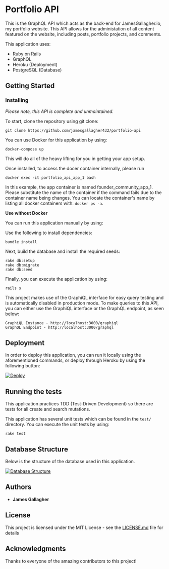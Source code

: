 # Portfolio API

This is the GraphQL API which acts as the back-end for JamesGallagher.io, my portfolio website. This API allows for the administation of all content featured on the website, including posts, portfolio projects, and comments.

This application uses:

- Ruby on Rails
- GraphQL
- Heroku (Deployment)
- PostgreSQL (Database)

## Getting Started

### Installing

*Please note, this API is complete and unmaintained.*

To start, clone the repository using git clone:

```
git clone https://github.com/jamesgallagher432/portfolio-api
```

You can use Docker for this application by using:

```
docker-compose up
```

This will do all of the heavy lifting for you in getting your app setup.

Once installed, to access the docer container internally, please run

```
docker exec -it portfolio_api_app_1 bash
```

In this example, the app container is named founder_community_app_1. Please substitute the name of the container if the command fails due to the container name being changes. You can locate the container's name by listing all docker containers with: `docker ps -a`.

**Use without Docker**

You can run this application manually by using:

Use the following to install dependencies:

```
bundle install
```

Next, build the database and install the required seeds:

```
rake db:setup
rake db:migrate
rake db:seed
```

Finally, you can execute the application by using:

```
rails s
```

This project makes use of the GraphiQL interface for easy query testing and is automatically disabled in production mode. To make queries to this API, you can either use the GraphiQL interface or the GraphQL endpoint, as seen below:

```
GraphiQL Instance - http://localhost:3000/graphiql
GraphQL Endpoint - http://localhost:3000/graphql
```

## Deployment

In order to deploy this application, you can run it locally using the aforementioned commands, or deploy through Heroku by using the following button:

[![Deploy](https://camo.githubusercontent.com/83b0e95b38892b49184e07ad572c94c8038323fb/68747470733a2f2f7777772e6865726f6b7563646e2e636f6d2f6465706c6f792f627574746f6e2e737667)](https://heroku.com/deploy?template=https://github.com/james-stewart2/project-management)

## Running the tests

This application practices TDD (Test-Driven Development) so there are tests for all create and search mutations.

This application has several unit tests which can be found in the `test/` directory. You can execute the unit tests by using:

```
rake test
```

## Database Structure

Below is the structure of the database used in this application.

[![Database Structure](https://github.com/jamesgallagher432/portfolio-api/raw/master/Database%20Structure.png)](https://github.com/jamesgallagher432/portfolio-api/raw/master/Database%20Structure.png)

## Authors

- **James Gallagher**

## License

This project is licensed under the MIT License - see the [LICENSE.md](https://github.com/jamesgallagher432/project-management/blob/master/LICENSE.md) file for details

## Acknowledgments

Thanks to everyone of the amazing contributors to this project!

